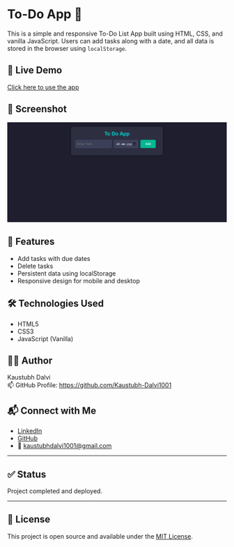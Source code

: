 # To-Do App 📝

This is a simple and responsive To-Do List App built using HTML, CSS, and vanilla JavaScript. Users can add tasks along with a date, and all data is stored in the browser using `localStorage`.

## 🔗 Live Demo

[Click here to use the app](https://kaustubh-dalvi1001.github.io/To-Do-App-JavaScript/)

## 📸 Screenshot

![App Screenshot](images/To_Do_App_Screenshot.png)

## 🚀 Features
- Add tasks with due dates
- Delete tasks
- Persistent data using localStorage
- Responsive design for mobile and desktop

## 🛠️ Technologies Used

- HTML5
- CSS3
- JavaScript (Vanilla)

## 👨‍💻 Author

Kaustubh Dalvi  
📫 GitHub Profile: https://github.com/Kaustubh-Dalvi1001

## 📬 Connect with Me

- [LinkedIn](https://www.linkedin.com/in/kaustubh-dalvi-0431662a8)  
- [GitHub](https://github.com/Kaustubh-Dalvi1001)  
- 📧 kaustubhdalvi1001@gmail.com

---

## ✅ Status

Project completed and deployed.

---

## 📝 License

This project is open source and available under the [MIT License](https://opensource.org/licenses/MIT).